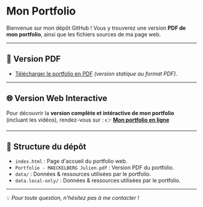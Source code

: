 # Mon Portfolio

Bienvenue sur mon dépôt GitHub ! Vous y trouverez une version **PDF de mon portfolio**, ainsi que les fichiers sources de ma page web.

---

## 📄 Version PDF
- [Télécharger le portfolio en PDF](Portfolio%20-%20MAECKELBERG%20Julien.pdf) *(version statique au format PDF)*.

---

## 🌐 Version Web Interactive
Pour découvrir la **version complète et intéractive de mon portfolio** (incluant les vidéos), rendez-vous sur :
👉 **[Mon portfolio en ligne](https://julienmaeckg.github.io/portfolio/)**

---

## 📂 Structure du dépôt
- `index.html` : Page d'accueil du portfolio web.
- `Portfolio - MAECKELBERG Julien.pdf` : Version PDF du portfolio.
- `data/` : Données & ressources utilisées par le portfolio.
- `data.local-only/` : Données & ressources utilisées par le portfolio.

---
💡 *Pour toute question, n'hésitez pas à me contacter !*
